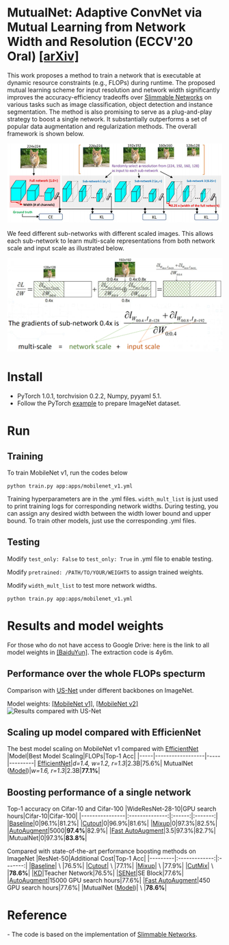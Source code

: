 # MutualNet: Adaptive ConvNet via Mutual Learning from Network Width and Resolution (ECCV'20 Oral) [[arXiv]](https://arxiv.org/abs/1909.12978)
This work proposes a method to train a network that is executable at dynamic resource constraints (e.g., FLOPs) during runtime. The proposed mutual learning scheme for input resolution and network width significantly improves the accuracy-efficiency tradeoffs over [Slimmable Networks](https://github.com/JiahuiYu/slimmable_networks) on various tasks such as image classification, object detection and instance segmentation. The method is also promising to serve as a plug-and-play strategy to boost a single network. It substantially outperforms a set of popular data augmentation and regularization methods. The overall framework is shown below. 

<p><img src="imgs/framework.PNG" width="800" /></p>

We feed different sub-networks with different scaled images. This allows each sub-network to learn multi-scale representations from both network scale and input scale as illustrated below.

<p><img src="imgs/mutuallearning.PNG" width="800" /></p>

# Install
- PyTorch 1.0.1, torchvision 0.2.2, Numpy, pyyaml 5.1.
- Follow the PyTorch [example](https://github.com/pytorch/examples/tree/master/imagenet) to prepare ImageNet dataset.
# Run
## Training
To train MobileNet v1, run the codes below
```
python train.py app:apps/mobilenet_v1.yml
```
Training hyperparameters are in the .yml files. `width_mult_list` is just used to print training logs for corresponding network widths. During testing, you can assign any desired width between the width lower bound and upper bound. To train other models, just use the corresponding .yml files.
## Testing

Modify `test_only: False` to `test_only: True` in .yml file to enable testing. 

Modify `pretrained: /PATH/TO/YOUR/WEIGHTS` to assign trained weights.

Modify `width_mult_list` to test more network widths.
```
python train.py app:apps/mobilenet_v1.yml
```
# Results and model weights
For those who do not have access to Google Drive: here is the link to all model weights in [[BaiduYun]](https://pan.baidu.com/s/1q4SLaLZJiw8D2--YJlrAAQ). The extraction code is 4y6m.
## Performance over the whole FLOPs specturm
Comparison with [US-Net](http://openaccess.thecvf.com/content_ICCV_2019/html/Yu_Universally_Slimmable_Networks_and_Improved_Training_Techniques_ICCV_2019_paper.html) under different backbones on ImageNet.

Model weights: [[MobileNet v1]](https://drive.google.com/open?id=1A36ZJCrkKXQX8T0vZR9kRN5P1fjIDMu2), [[MobileNet v2]](https://drive.google.com/open?id=1GIe5Mpbkc2CptvPbqcEgJtPSoP2WYkNm)
![Results compared with US-Net](imgs/result1.JPG)
## Scaling up model compared with EfficienNet
The best model scaling on MobileNet v1 compared with [EfficientNet](http://proceedings.mlr.press/v97/tan19a.html)
|Model|Best Model Scaling|FLOPs|Top-1 Acc|
|-----|------------------|-----|---------|
[EfficientNet](http://proceedings.mlr.press/v97/tan19a.html)|*d=1.4, w=1.2, r=1.3*|2.3B|75.6%|
MutualNet ([Model](https://drive.google.com/open?id=1NdygihO3AxEp7f9XyhofoYz_64ki_Sma))|*w=1.6, r=1.3*|2.3B|**77.1%**|
## Boosting performance of a single network
Top-1 accuracy on Cifar-10 and Cifar-100
|WideResNet-28-10|GPU search hours|Cifar-10|Cifar-100|
|----------------|:--------------:|:------:|:-------:|
|[Baseline](https://arxiv.org/abs/1605.07146)|0|96.1%|81.2%|
|[Cutout](https://arxiv.org/abs/1708.04552)|0|96.9%|81.6%|
|[Mixup](https://arxiv.org/abs/1710.09412)|0|97.3%|82.5%|
|[AutoAugment](http://openaccess.thecvf.com/content_CVPR_2019/html/Cubuk_AutoAugment_Learning_Augmentation_Strategies_From_Data_CVPR_2019_paper.html)|5000|**97.4%**|82.9%|
|[Fast AutoAugment](http://papers.nips.cc/paper/8892-fast-autoaugment)|3.5|97.3%|82.7%|
|MutualNet|0|97.3%|**83.8%**|

Compared with state-of-the-art performance boosting methods on ImageNet
|ResNet-50|Additional Cost|Top-1 Acc|
|---------|:-------------:|:-------:|
|[Baseline](http://openaccess.thecvf.com/content_cvpr_2016/html/He_Deep_Residual_Learning_CVPR_2016_paper.html)| \ |76.5%|
|[Cutout](https://arxiv.org/abs/1708.04552)| \ |77.1%|
|[Mixup](https://arxiv.org/abs/1710.09412)| \ |77.9%|
|[CutMix](https://arxiv.org/abs/1905.04899)| \ |**78.6%**|
|[KD](https://openreview.net/forum?id=B1ae1lZRb)|Teacher Network|76.5%|
|[SENet](http://openaccess.thecvf.com/content_cvpr_2018/html/Hu_Squeeze-and-Excitation_Networks_CVPR_2018_paper.html)|SE Block|77.6%|
|[AutoAugment](http://openaccess.thecvf.com/content_CVPR_2019/html/Cubuk_AutoAugment_Learning_Augmentation_Strategies_From_Data_CVPR_2019_paper.html)|15000 GPU search hours|77.6%|
|[Fast AutoAugment](http://papers.nips.cc/paper/8892-fast-autoaugment)|450 GPU search hours|77.6%|
|MutualNet ([Model](https://drive.google.com/open?id=1Br3o58lZqyGzZaqZpqhAfUJhMawFS_Pc))| \ |**78.6%**|
# Reference
\- The code is based on the implementation of [Slimmable Networks](https://github.com/JiahuiYu/slimmable_networks).
